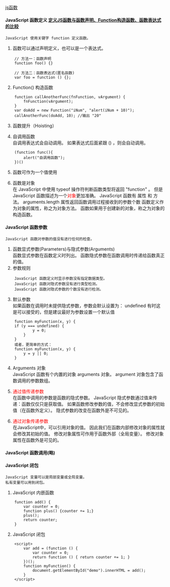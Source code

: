 [js函数](http://www.runoob.com/js/js-function-definition.html)

#### JavaScript 函数定义 [定义JS函数与函数声明、Function构造函数、函数表达式的比较](http://itbilu.com/javascript/js/4yOSqHzrb.html)
    JavaScript 使用关键字 function 定义函数。
1.    函数可以通过声明定义，也可以是一个表达式。
```
    // 方法一：函数声明
    function foo() {}

    // 方法二：函数表达式(匿名函数)
    var foo = function () {};
```

2. Function() 构造函数
```
    function callAnotherFunc(fnFunction, vArgument) {     
        fnFunction(vArgument);     
    }     
    var doAdd = new Function("iNum", "alert(iNum + 10)");     
    callAnotherFunc(doAdd, 10); //输出 "20"  
```

3. 函数提升（Hoisting）

4. 自调用函数  
    自调用表达式会自动调用。
    如果表达式后面紧跟 () ，则会自动调用。
```
    (function func(){
        alert("自调用函数");
    })()
```

5. 函数可作为一个值使用  

6. 函数是对象  
    在 JavaScript 中使用 typeof 操作符判断函数类型将返回 "function" 。
    但是JavaScript 函数描述为一个<font color='red'>对象</font>更加准确。
    JavaScript 函数有 属性 和 方法。
    arguments.length 属性返回函数调用过程接收到的参数个数
    函数定义作为对象的属性，称之为对象方法。
    函数如果用于创建新的对象，称之为对象的构造函数。

#### JavaScript 函数参数  
    JavaScript 函数对参数的值没有进行任何的检查。
1. 函数显式参数(Parameters)与隐式参数(Arguments)  
    函数显式参数在函数定义时列出。
    函数隐式参数在函数调用时传递给函数真正的值。
2. 参数规则  
```
    JavaScript 函数定义时显示参数没有指定数据类型。
    JavaScript 函数对隐式参数没有进行类型检测。
    JavaScript 函数对隐式参数的个数没有进行检测。
```

3. 默认参数  
    如果函数在调用时未提供隐式参数，参数会默认设置为： undefined
    有时这是可以接受的，但是建议最好为参数设置一个默认值
```
    function myFunction(x, y) {
    if (y === undefined) {
            y = 0;
        } 
    }
    或者，更简单的方式：
    function myFunction(x, y) {
        y = y || 0;
    }
```

4. Arguments 对象  
    JavaScript 函数有个内置的对象 arguments 对象。
    argument 对象包含了函数调用的参数数组。

5. <font color='red'>通过值传递参数</font>  
    在函数中调用的参数是函数的隐式参数。
    JavaScript 隐式参数通过值来传递：函数仅仅只是获取值。
    如果函数修改参数的值，不会修改显式参数的初始值（在函数外定义）。
    隐式参数的改变在函数外是不可见的。

6. <font color='red'>通过对象传递参数</font>  
    在JavaScript中，可以引用对象的值。
    因此我们在函数内部修改对象的属性就会修改其初始的值。
    修改对象属性可作用于函数外部（全局变量）。
    修改对象属性在函数外是可见的。

#### JavaScript 函数调用(略)

#### JavaScript 闭包
    JavaScript 变量可以是局部变量或全局变量。
    私有变量可以用到闭包。 
1. JavaScript 内嵌函数
```
    function add() {
        var counter = 0;
        function plus() {counter += 1;}
        plus();    
        return counter; 
    }
```

2. JavaScript 闭包
```
    <script>
        var add = (function () {
            var counter = 0;
            return function () { return counter += 1; }
        })();
        function myFunction() {
            document.getElementById("demo").innerHTML = add();
        }
    </script>
```


